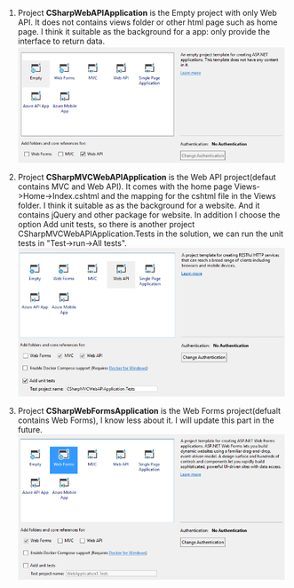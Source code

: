 1. Project **CSharpWebAPIApplication** is the Empty project with only Web API. It does not contains views folder or other html page such as home page. I think it suitable as the background for a app: only provide the interface to return data.
![CSharpWebAPIApplication](https://github.com/lvjianjunljj/CSharpWebDemo/blob/master/info_img/CSharpWebAPIApplication.png)

2. Project **CSharpMVCWebAPIApplication** is the Web API project(defaut contains MVC and Web API). It comes with the home page Views->Home->Index.cshtml and the mapping for the cshtml file in the Views folder. I think it suitable as as the background for a website. And it contains jQuery and other package for website. In addition I choose the option Add unit tests, so there is another project CSharpMVCWebAPIApplication.Tests in the solution, we can run the unit tests in "Test->run->All tests".
![CSharpMVCWebAPIApplication](https://github.com/lvjianjunljj/CSharpWebDemo/blob/master/info_img/CSharpMVCWebAPIApplication.png)

3. Project **CSharpWebFormsApplication** is the Web Forms project(defualt contains Web Forms), I know less about it. I will update this part in the future.
![CSharpWebFormsApplication](https://github.com/lvjianjunljj/CSharpWebDemo/blob/master/info_img/CSharpWebFormsApplication.png)
